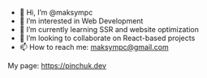 - 👋 Hi, I’m @maksympc
- 👀 I’m interested in Web Development
- 🌱 I’m currently learning SSR and website optimization
- 💞️ I’m looking to collaborate on React-based projects
- 📫 How to reach me: maksympc@gmail.com

My page: https://pinchuk.dev

<!---
maksympc/maksympc is a ✨ special ✨ repository because its `README.md` (this file) appears on your GitHub profile.
You can click the Preview link to take a look at your changes.
--->
